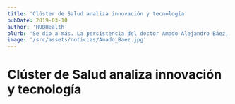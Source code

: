 ```yaml
---
title: 'Clúster de Salud analiza innovación y tecnología'
pubDate: 2019-03-10
author: 'HUBHealth'
blurb: 'Se dio a más. La persistencia del doctor Amado Alejandro Báez, médico dominicano que triunfa en Estados Unidos, se vio coronada el pasado viernes con la celebración de un panel sobre innovación y tecnología durante el HubHealth 10.'
image: '/src/assets/noticias/Amado_Baez.jpg'
---
```


# Clúster de Salud analiza innovación y tecnología
